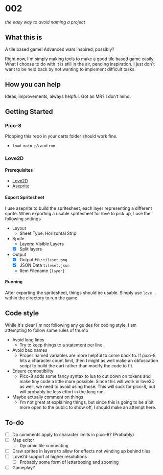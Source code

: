 # 002
*the easy way to avoid naming a project*

## What this is
A tile based game! Advanced wars inspired, possibly?

Right now, I'm simply making tools to make a good tile based game easily. What I choose to do with it is still in the air, pending inspiration. I just don't want to be held back by not wanting to implement difficult tasks.

## How you can help
Ideas, improvements, always helpful. Got an MR? I don't mind.

## Getting Started

### Pico-8
Plopping this repo in your carts folder should work fine.
- `load main.p8` and `run`

### Love2D

#### Prerequisites
- [Love2D](https://love2d.org/)
- [Aseprite](https://www.aseprite.org/)

#### Export Spritesheet
I use aseprite to build the spritesheet, each layer representing a different sprite.
When exporting a usable spritesheet for love to pick up, I use the following settings
- Layout
  - Sheet Type: Horizontal Strip
- Sprite
  - Layers: Visible Layers
  - [X] Split layers
- Output
  - [X] Output File `tileset.png`
  - [X] JSON Data `tileset.json`
  - Item Filename `{layer}`

#### Running
After exporting the spritesheet, things should be usable. Simply use `love .` within the directory to run the game.

## Code style
While it's clear I'm not following any guides for coding style, I am attempting to follow some rules of thumb
- Avoid long lines
  - Try to keep things to a statement per line.
- Avoid bad names
  - Proper named variables are more helpful to come back to. If pico-8 hits a character count limit, then I might as well make an obfuscation script to build the cart rather than modify the code to fit.
- Ensure compatibility
  - Pico-8 adds some fancy syntax to lua to cut down on tokens and make tiny code a little more possible. Since this will work in love2D as well, we need to avoid using those. This will suck for pico-8, but will probably be less effort in the long run.
- Maybe actually comment on things
  - I'm not great at explaining things, but since this is going to be a bit more open to the public to show off, I should make an attempt here.

## To-do
- [ ] Do comments apply to character limits in pico-8? (Probably)
- [ ] Map editor
  - [ ] Dynamic tile connecting
- [ ] Draw sprites in layers to allow for effects not winding up behind tiles
- [ ] Love2d support at higher resolutions
  - [ ] Probably some form of letterboxing and zooming
- [ ] Gameplay?
